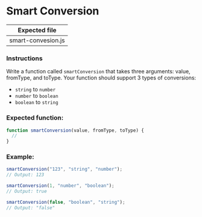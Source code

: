 # Smart Conversion

| Expected file      |
| ------------------ |
| smart-convesion.js |

### Instructions

Write a function called `smartConversion` that takes three arguments: value, fromType, and toType.
Your function should support 3 types of conversions:

- `string` to `number`
- `number` to `boolean`
- `boolean` to `string`

### Expected function:

```js
function smartConversion(value, fromType, toType) {
  //
}
```

### Example:

```js
smartConversion("123", "string", "number");
// Output: 123

smartConversion(1, "number", "boolean");
// Output: true

smartConversion(false, "boolean", "string");
// Output: "false"
```
